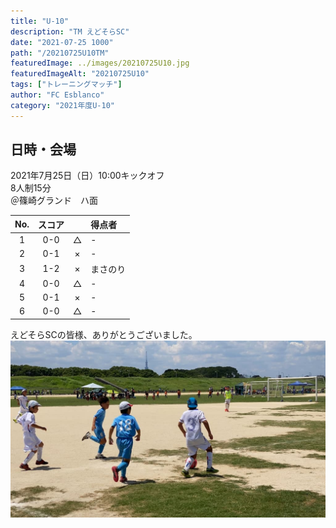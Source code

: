 ```yaml
---
title: "U-10"
description: "TM えどそらSC"
date: "2021-07-25 1000"
path: "/20210725U10TM"
featuredImage: ../images/20210725U10.jpg
featuredImageAlt: "20210725U10"
tags: ["トレーニングマッチ"]
author: "FC Esblanco"
category: "2021年度U-10"
---
```


## 日時・会場

2021年7月25日（日）10:00キックオフ  
8人制15分  
＠篠崎グランド　ハ面

| No.| スコア  |   | 得点者  |
|:--:|:------:|:-:|:--------|
| 1  | 0-0    | △ |-        |
| 2  | 0-1    | × |-        |
| 3  | 1-2    | × |まさのり  |
| 4  | 0-0    | △ |-        |
| 5  | 0-1    | × |-       |
| 6  | 0-0    | △ |-        |

<script src="https://adm.shinobi.jp/s/f9835040bccb6582c56df68b8f5ecca7"></script>

えどそらSCの皆様、ありがとうございました。
![20210725U10](../images/20210725U10b.jpg "U-10")
